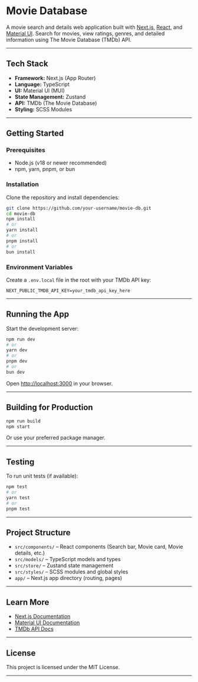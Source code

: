 # Movie Database

A movie search and details web application built with [Next.js](https://nextjs.org), [React](https://react.dev), and [Material UI](https://mui.com/). Search for movies, view ratings, genres, and detailed information using The Movie Database (TMDb) API.

---

## Tech Stack

- **Framework:** Next.js (App Router)
- **Language:** TypeScript
- **UI:** Material UI (MUI)
- **State Management:** Zustand
- **API:** TMDb (The Movie Database)
- **Styling:** SCSS Modules

---

## Getting Started

### Prerequisites

- Node.js (v18 or newer recommended)
- npm, yarn, pnpm, or bun

### Installation

Clone the repository and install dependencies:

```bash
git clone https://github.com/your-username/movie-db.git
cd movie-db
npm install
# or
yarn install
# or
pnpm install
# or
bun install
```

### Environment Variables

Create a `.env.local` file in the root with your TMDb API key:

```
NEXT_PUBLIC_TMDB_API_KEY=your_tmdb_api_key_here
```

---

## Running the App

Start the development server:

```bash
npm run dev
# or
yarn dev
# or
pnpm dev
# or
bun dev
```

Open [http://localhost:3000](http://localhost:3000) in your browser.

---

## Building for Production

```bash
npm run build
npm start
```

Or use your preferred package manager.

---

## Testing

To run unit tests (if available):

```bash
npm test
# or
yarn test
# or
pnpm test
```

---

## Project Structure

- `src/components/` – React components (Search bar, Movie card, Movie details, etc.)
- `src/models/` – TypeScript models and types
- `src/store/` – Zustand state management
- `src/styles/` – SCSS modules and global styles
- `app/` – Next.js app directory (routing, pages)

---

## Learn More

- [Next.js Documentation](https://nextjs.org/docs)
- [Material UI Documentation](https://mui.com/)
- [TMDb API Docs](https://developer.themoviedb.org/docs)

---

## License

This project is licensed under the MIT License.

---
